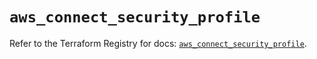 # `aws_connect_security_profile`

Refer to the Terraform Registry for docs: [`aws_connect_security_profile`](https://registry.terraform.io/providers/hashicorp/aws/5.68.0/docs/resources/connect_security_profile).
